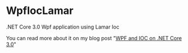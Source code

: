 # WpfIocLamar
.NET Core 3.0 Wpf application using Lamar Ioc

You can read more about it on my blog post "[WPF and IOC on .NET Core 3.0](https://laurentkempe.com/2019/04/18/WPF-and-IOC-on-NET-Core-3-0/)"
